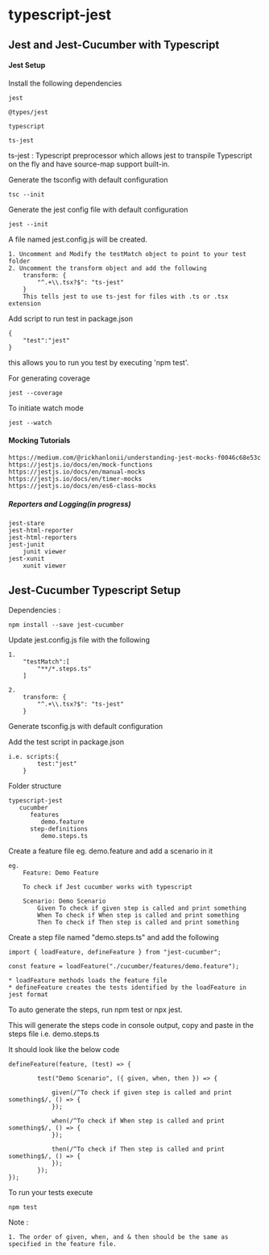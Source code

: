 # typescript-jest

## Jest and Jest-Cucumber with Typescript

#### Jest Setup
Install the following dependencies

 	jest
 	
 	@types/jest
 	
 	typescript
 	
 	ts-jest
 
 ts-jest : Typescript preprocessor which allows jest to transpile Typescript on the fly and have source-map support built-in.
	

Generate the tsconfig with default configuration

	tsc --init

Generate the jest config file with default configuration

	jest --init
	
A file named jest.config.js will be created.

	1. Uncomment and Modify the testMatch object to point to your test folder
	2. Uncomment the transform object and add the following
		transform: {
			"^.+\\.tsx?$": "ts-jest"
		}
		This tells jest to use ts-jest for files with .ts or .tsx extension
		
Add script to run test in package.json

	{
		"test":"jest"
	}
this allows you to run you test by executing 'npm test'.

For generating coverage

	jest --coverage
	
To initiate watch mode

	jest --watch
	
#### Mocking Tutorials

	https://medium.com/@rickhanlonii/understanding-jest-mocks-f0046c68e53c
	https://jestjs.io/docs/en/mock-functions
	https://jestjs.io/docs/en/manual-mocks
	https://jestjs.io/docs/en/timer-mocks
	https://jestjs.io/docs/en/es6-class-mocks

##### Reporters and Logging(in progress)

	jest-stare
	jest-html-reporter
	jest-html-reporters
	jest-junit
		junit viewer
	jest-xunit
		xunit viewer

		
## Jest-Cucumber Typescript Setup

Dependencies : 

	npm install --save jest-cucumber
	
Update jest.config.js file with the following

	1.
		"testMatch":[
			"**/*.steps.ts"
		]
	
	2.
		transform: {
			"^.+\\.tsx?$": "ts-jest"
		}

Generate tsconfig.js with default configuration

Add the test script in package.json

	i.e. scripts:{
			test:"jest"
		}

Folder structure

	typescript-jest
	   cucumber
	      features
	         demo.feature
	      step-definitions
	         demo.steps.ts
			
Create a feature file eg. demo.feature and add a scenario in it 

	eg. 
		Feature: Demo Feature

		To check if Jest cucumber works with typescript
	
		Scenario: Demo Scenario
			Given To check if given step is called and print something
			When To check if When step is called and print something
			Then To check if Then step is called and print something


Create a step file named "demo.steps.ts" and add the following 

	import { loadFeature, defineFeature } from "jest-cucumber";
	
	const feature = loadFeature("./cucumber/features/demo.feature");
	
	* loadFeature methods loads the feature file
	* defineFeature creates the tests identified by the loadFeature in jest format
	
To auto generate the steps, run npm test or npx jest.

This will generate the steps code in console output, copy and paste in the steps file i.e. demo.steps.ts

It should look like the below code

	defineFeature(feature, (test) => {

    		test("Demo Scenario", ({ given, when, then }) => {
		
    		    given(/^To check if given step is called and print something$/, () => {
    		    });
		
    		    when(/^To check if When step is called and print something$/, () => {
    		    });
		
    		    then(/^To check if Then step is called and print something$/, () => {
    		    });
    		});
	});

To run your tests execute 

	npm test
	
Note : 

	1. The order of given, when, and & then should be the same as specified in the feature file.
